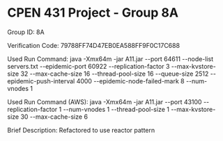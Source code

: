 # CPEN 431 Project - Group 8A

Group ID: 8A

Verification Code: 79788FF74D47EB0EA588FF9F0C17C688

Used Run Command: java -Xmx64m -jar A11.jar --port 64611 --node-list servers.txt --epidemic-port 60922 --replication-factor 3 --max-kvstore-size 32 --max-cache-size 16 --thread-pool-size 16 --queue-size 2512 --epidemic-push-interval 4000 --epidemic-node-failed-mark 8 --num-vnodes 1

Used Run Command (AWS): java -Xmx64m -jar A11.jar --port 43100 --replication-factor 1 --num-vnodes 1 --thread-pool-size 1 --max-kvstore-size 30 --max-cache-size 6

Brief Description: Refactored to use reactor pattern